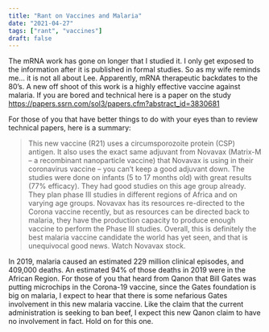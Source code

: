 ```yaml
---
title: "Rant on Vaccines and Malaria"
date: "2021-04-27"
tags: ["rant", "vaccines"]
draft: false
---
```


The mRNA work has gone on longer that I studied it.  I only get exposed to the information after it is published in formal studies.  So as my wife reminds me… it is not all about Lee.  Apparently, mRNA therapeutic backdates to the 80’s.  A new off shoot of this work is a highly effective vaccine against malaria.   If you are bored and technical here is a paper on the study https://papers.ssrn.com/sol3/papers.cfm?abstract_id=3830681

For those of you that have better things to do with your eyes than to review technical papers, here is a summary:

> This new vaccine (R21) uses a circumsporozoite protein (CSP) antigen. It also uses the exact same adjuvant from Novavax (Matrix-M – a recombinant nanoparticle vaccine) that Novavax is using in their coronavirus vaccine – you can’t keep a good adjuvant down.  The studies were done on infants (5 to 17 months old) with great results (77% efficacy).  They had good studies on this age group already.  They plan phase III studies in different regions of Africa and on varying age groups.  Novavax has its resources re-directed to the Corona vaccine recently, but as resources can be directed back to malaria, they have the production capacity to produce enough vaccine to perform the Phase III studies.  Overall, this is definitely the best malaria vaccine candidate the world has yet seen, and that is unequivocal good news.  Watch Novavax stock.

In 2019, malaria caused an estimated 229 million clinical episodes, and 409,000 deaths. An estimated 94% of those deaths in 2019 were in the African Region.  For those of you that heard from Qanon that Bill Gates was putting microchips in the Corona-19 vaccine, since the Gates foundation is big on malaria, I expect to hear that there is some nefarious Gates involvement in this new malaria vaccine.  Like the claim that the current administration is seeking to ban beef, I expect this new Qanon claim to have no involvement in fact.  Hold on for this one.